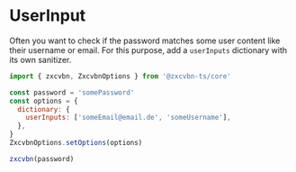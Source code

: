 # UserInput

Often you want to check if the password matches some user content like their username or email.
For this purpose, add a `userInputs` dictionary with its own sanitizer.


```js
import { zxcvbn, ZxcvbnOptions } from '@zxcvbn-ts/core'

const password = 'somePassword'
const options = {
  dictionary: {
    userInputs: ['someEmail@email.de', 'someUsername'],
  },
}
ZxcvbnOptions.setOptions(options)

zxcvbn(password)
```
